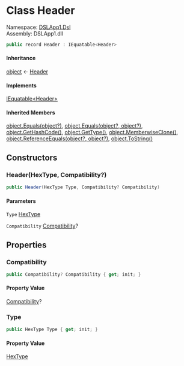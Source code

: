 # <a id="DSLApp1_Dsl_Header"></a> Class Header

Namespace: [DSLApp1.Dsl](DSLApp1.Dsl.md)  
Assembly: DSLApp1.dll  

```csharp
public record Header : IEquatable<Header>
```

#### Inheritance

[object](https://learn.microsoft.com/dotnet/api/system.object) ← 
[Header](DSLApp1.Dsl.Header.md)

#### Implements

[IEquatable<Header\>](https://learn.microsoft.com/dotnet/api/system.iequatable\-1)

#### Inherited Members

[object.Equals\(object?\)](https://learn.microsoft.com/dotnet/api/system.object.equals\#system\-object\-equals\(system\-object\)), 
[object.Equals\(object?, object?\)](https://learn.microsoft.com/dotnet/api/system.object.equals\#system\-object\-equals\(system\-object\-system\-object\)), 
[object.GetHashCode\(\)](https://learn.microsoft.com/dotnet/api/system.object.gethashcode), 
[object.GetType\(\)](https://learn.microsoft.com/dotnet/api/system.object.gettype), 
[object.MemberwiseClone\(\)](https://learn.microsoft.com/dotnet/api/system.object.memberwiseclone), 
[object.ReferenceEquals\(object?, object?\)](https://learn.microsoft.com/dotnet/api/system.object.referenceequals), 
[object.ToString\(\)](https://learn.microsoft.com/dotnet/api/system.object.tostring)

## Constructors

### <a id="DSLApp1_Dsl_Header__ctor_DSLApp1_Dsl_HexType_System_Nullable_DSLApp1_Dsl_Compatibility__"></a> Header\(HexType, Compatibility?\)

```csharp
public Header(HexType Type, Compatibility? Compatibility)
```

#### Parameters

`Type` [HexType](DSLApp1.Dsl.HexType.md)

`Compatibility` [Compatibility](DSLApp1.Dsl.Compatibility.md)?

## Properties

### <a id="DSLApp1_Dsl_Header_Compatibility"></a> Compatibility

```csharp
public Compatibility? Compatibility { get; init; }
```

#### Property Value

 [Compatibility](DSLApp1.Dsl.Compatibility.md)?

### <a id="DSLApp1_Dsl_Header_Type"></a> Type

```csharp
public HexType Type { get; init; }
```

#### Property Value

 [HexType](DSLApp1.Dsl.HexType.md)

